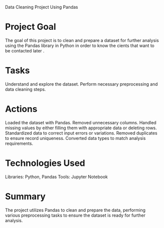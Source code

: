 Data Cleaning Project Using Pandas
# Project Goal
The goal of this project is to clean and prepare a dataset for further analysis using the Pandas library in Python in order to know the cients that want to be contacted later .

# Tasks
Understand and explore the dataset.
Perform necessary preprocessing and data cleaning steps.
# Actions
Loaded the dataset with Pandas.
Removed unnecessary columns.
Handled missing values by either filling them with appropriate data or deleting rows.
Standardized data to correct input errors or variations.
Removed duplicates to ensure record uniqueness.
Converted data types to match analysis requirements.
# Technologies Used
Libraries: Python, Pandas
Tools: Jupyter Notebook
# Summary
The project utilizes Pandas to clean and prepare the data, performing various preprocessing tasks to ensure the dataset is ready for further analysis.
